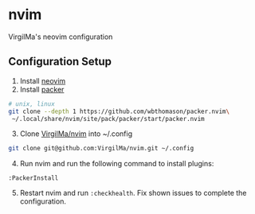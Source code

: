 # nvim

VirgilMa's neovim configuration

## Configuration Setup

1. Install [neovim](https://github.com/neovim/neovim/wiki/Installing-Neovim)
2. Install [packer](https://github.com/wbthomason/packer.nvim)
```bash
# unix, linux
git clone --depth 1 https://github.com/wbthomason/packer.nvim\
 ~/.local/share/nvim/site/pack/packer/start/packer.nvim
```
3. Clone [VirgilMa/nvim](https://github.com/virgilma/nvim) into ~/.config
```bash
git clone git@github.com:VirgilMa/nvim.git ~/.config
```
4. Run nvim and run the following command to install plugins:
```
:PackerInstall
```
5. Restart nvim and run `:checkhealth`. Fix shown issues to complete the configuration.

